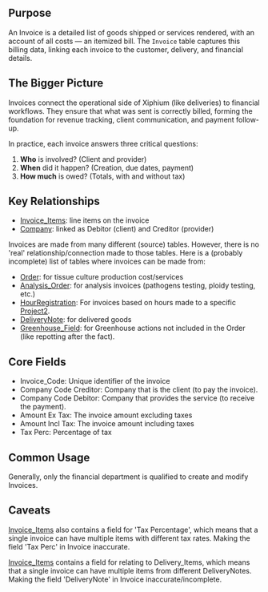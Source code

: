 ## Purpose

An Invoice is a detailed list of goods shipped or services rendered, with an account of all costs — an itemized bill. The `Invoice` table captures this billing data, linking each invoice to the customer, delivery, and financial details.
## The Bigger Picture

Invoices connect the operational side of Xiphium (like deliveries) to financial workflows. They ensure that what was sent is correctly billed, forming the foundation for revenue tracking, client communication, and payment follow-up.

In practice, each invoice answers three critical questions:

1. **Who** is involved? (Client and provider)
2. **When** did it happen? (Creation, due dates, payment)
3. **How much** is owed? (Totals, with and without tax)

## Key Relationships
- [Invoice_Items](Invoice_Items.md): line items on the invoice
- [Company](../Company/Company1.md): linked as Debitor (client) and Creditor (provider)

Invoices are made from many different (source) tables. However, there is no 'real' relationship/connection made to those tables. Here is a (probably incomplete) list of tables where invoices can be made from:
- [Order](../Company/Order/Order.md): for tissue culture production cost/services
- [Analysis_Order](../Analysis/Analysis_Order.md): for analysis invoices (pathogens testing, ploidy testing, etc.)
- [HourRegistration](../Projects/HourRegistration.md): For invoices based on hours made to a specific [Project2](../Projects/Project2.md).
- [DeliveryNote](../Deliveries/DeliveryNote.md): for delivered goods
- [Greenhouse_Field](../Greenhouse/Greenhouse_Field.md): for Greenhouse actions not included in the Order (like repotting after the fact).
## Core Fields
- Invoice_Code: Unique identifier of the invoice
- Company Code Creditor: Company that is the client (to pay the invoice).
- Company Code Debitor: Company that provides the service (to receive the payment).
- Amount Ex Tax: The invoice amount excluding taxes
- Amount Incl Tax: The invoice amount including taxes
- Tax Perc: Percentage of tax
## Common Usage
Generally, only the financial department is qualified to create and modify Invoices. 
## Caveats
[Invoice_Items](Invoice_Items.md) also contains a field for 'Tax Percentage', which means that a single invoice can have multiple items with different tax rates. Making the field 'Tax Perc' in Invoice inaccurate.

[Invoice_Items](Invoice_Items.md) contains a field for relating to Delivery_Items, which means that a single invoice can have multiple items from different DeliveryNotes. Making the field 'DeliveryNote' in Invoice inaccurate/incomplete.
